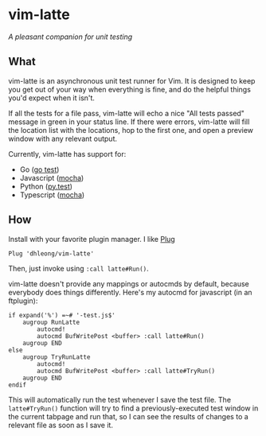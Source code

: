 vim-latte
=========

*A pleasant companion for unit testing*

## What

vim-latte is an asynchronous unit test runner for Vim. It is designed to keep you
get out of your way when everything is fine, and do the helpful things you'd expect
when it isn't.

If all the tests for a file pass, vim-latte will echo a nice "All tests passed"
message in green in your status line. If there were errors, vim-latte will fill
the location list with the locations, hop to the first one, and open a preview
window with any relevant output.

Currently, vim-latte has support for:

- Go ([go test](https://golang.org/cmd/go/#hdr-Test_packages))
- Javascript ([mocha](https://mochajs.org/))
- Python ([py.test](http://pytest.org))
- Typescript ([mocha](https://mochajs.org/))

## How

Install with your favorite plugin manager. I like [Plug](https://github.com/junegunn/vim-plug)

```vim
Plug 'dhleong/vim-latte'
```

Then, just invoke using `:call latte#Run()`.

vim-latte doesn't provide any mappings or autocmds by default, because everybody
does things differently. Here's my autocmd for javascript (in an ftplugin):

```vim
if expand('%') =~# '-test.js$'
    augroup RunLatte
        autocmd!
        autocmd BufWritePost <buffer> :call latte#Run()
    augroup END
else
    augroup TryRunLatte
        autocmd!
        autocmd BufWritePost <buffer> :call latte#TryRun()
    augroup END
endif
```

This will automatically run the test whenever I save the test file. The
`latte#TryRun()` function will try to find a previously-executed test window
in the current tabpage and run that, so I can see the results of changes to
a relevant file as soon as I save it.
